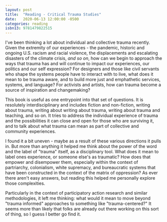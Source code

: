 ```yaml
---
layout: post
title:  "Reading - Critical Trauma Studies"
date:   2020-06-13 12:00:00 -0500
categories: reading
isbn13: 9781479822515
---
```

I've been thinking a lot about individual and collective trauma recently. Given the extremity of our experiences - the pandemic, historic and ongoing U.S. racism and racial violence, the displacements and escalating disasters of the climate crisis, _and so on_, how can we begin to approach the ways that trauma has and will continue to impact our experiences, our politics and our self expression? For designers and those like civil servants who shape the systems people have to interact with to live, what does it mean to be trauma aware, and to build more just and emphathetic services, systems, and language? For activists and artists, how can trauma become a source of inspiration and changemaking?

This book is useful as one entrypoint into that set of questions. It is resolutely interdisciplinary and includes fiction and non-fiction, writing about trauma, writing about writing about trauma, writing about trauma and teaching, and so on. It tries to address the individual experience of trauma and the possibilities it can close and open for those who are surviving it, and to talk about what trauma can mean as part of collective and community experiences. 

I found it a bit uneven - maybe as a result of these various directions it pulls in. But more than anything it helped me think about the power of the word and the label of "trauma" itself, as a disciplinary tool. What does it mean to label ones experience, or someone else's as traumatic? How does that empower and disempower them, especially within the context of partriarchy, colonialism, white supremacy, and bureaucratic systems that have been constructed in the context of the matrix of oppression? As ever there aren't easy answers, but reading this helped me personally explore those complexities.

Particularly in the context of participatory action research and similar methodologies, it left me thinking: what would it mean to move beyond "trauma informed" approaches to something like "trauma-centered?" It seems more than likely that folks are already out there working on this sort of thing, so I guess I better go find it.




